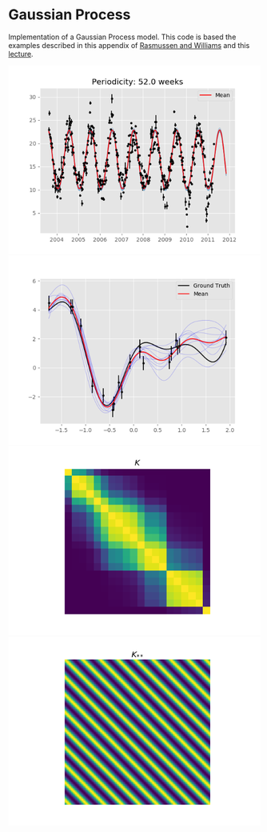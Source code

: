 # Gaussian Process

Implementation of a Gaussian Process model. This code is based the examples described in this appendix of [Rasmussen and Williams](http://www.gaussianprocess.org/gpml/chapters/RWA.pdf) and this [lecture](http://courses.media.mit.edu/2010fall/mas622j/ProblemSets/slidesGP.pdf).

![weather](weather.png)
![Opt](gp_opt.png)
![K](K.png) 
![K_ss](pK_ss.png)

